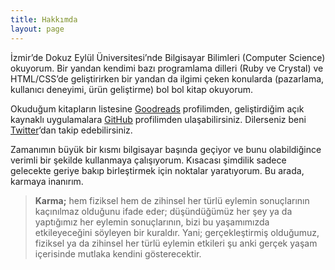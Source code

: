 ```yaml
---
title: Hakkımda
layout: page
---
```


İzmir’de Dokuz Eylül Üniversitesi’nde Bilgisayar Bilimleri (Computer Science) okuyorum. Bir yandan kendimi bazı programlama dilleri (Ruby ve Crystal) ve HTML/CSS’de geliştirirken bir yandan da ilgimi çeken konularda (pazarlama, kullanıcı deneyimi, ürün geliştirme) bol bol kitap okuyorum.

Okuduğum kitapların listesine [Goodreads](https://www.goodreads.com/mertbulan) profilimden, geliştirdiğim açık kaynaklı uygulamalara [GitHub](https://github.com/mertbulan/) profilimden ulaşabilirsiniz. Dilerseniz beni [Twitter](https://twitter.com/mertbulan)‘dan takip edebilirsiniz.

Zamanımın büyük bir kısmı bilgisayar başında geçiyor ve bunu olabildiğince verimli bir şekilde kullanmaya çalışıyorum. Kısacası şimdilik sadece gelecekte geriye bakıp birleştirmek için noktalar yaratıyorum. Bu arada, karmaya inanırım.

> **Karma;** hem fiziksel hem de zihinsel her türlü eylemin sonuçlarının kaçınılmaz olduğunu ifade eder; düşündüğümüz her şey ya da yaptığımız her eylemin sonuçlarının, bizi bu yaşamımızda etkileyeceğini söyleyen bir kuraldır. Yani; gerçekleştirmiş olduğumuz, fiziksel ya da zihinsel her türlü eylemin etkileri şu anki gerçek yaşam içerisinde mutlaka kendini gösterecektir.